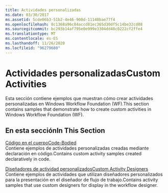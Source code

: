 ```yaml
---
title: Actividades personalizadas
ms.date: 03/30/2017
ms.assetid: 5cde06b3-51b2-4e46-900d-11140bae77f4
ms.openlocfilehash: 8c1368a96c84accd81ec365d30df5c14be32cd08
ms.sourcegitcommit: bc293b14af795e0e999e3304dd40c0222cf2ffe4
ms.translationtype: MT
ms.contentlocale: es-ES
ms.lasthandoff: 11/26/2020
ms.locfileid: "96279680"
---
```

# <a name="custom-activities"></a><span data-ttu-id="cf125-102">Actividades personalizadas</span><span class="sxs-lookup"><span data-stu-id="cf125-102">Custom Activities</span></span>

<span data-ttu-id="cf125-103">Esta sección contiene ejemplos que muestran cómo crear actividades personalizadas en Windows Workflow Foundation (WF).</span><span class="sxs-lookup"><span data-stu-id="cf125-103">This section contains samples that demonstrate how to create custom activities in Windows Workflow Foundation (WF).</span></span>  
  
## <a name="in-this-section"></a><span data-ttu-id="cf125-104">En esta sección</span><span class="sxs-lookup"><span data-stu-id="cf125-104">In This Section</span></span>  

 [<span data-ttu-id="cf125-105">Código en el cuerpo</span><span class="sxs-lookup"><span data-stu-id="cf125-105">Code-Bodied</span></span>](code-bodied.md)  
 <span data-ttu-id="cf125-106">Contiene ejemplos de actividades personalizadas creadas mediante declaración en código.</span><span class="sxs-lookup"><span data-stu-id="cf125-106">Contains custom activity samples created declaratively in code.</span></span>
  
 [<span data-ttu-id="cf125-107">Diseñadores de actividad personalizados</span><span class="sxs-lookup"><span data-stu-id="cf125-107">Custom Activity Designers</span></span>](custom-activity-designers.md)  
 <span data-ttu-id="cf125-108">Contiene ejemplos de actividades que utilizan diseñadores personalizados para la presentación en el diseñador de flujo de trabajo.</span><span class="sxs-lookup"><span data-stu-id="cf125-108">Contains activity samples that use custom designers for display in the workflow designer.</span></span>
